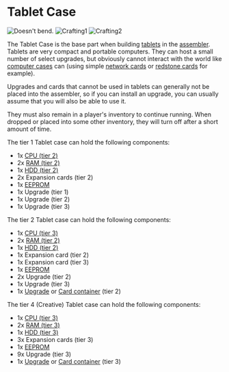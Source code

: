 # Tablet Case

![Doesn't bend.](oredict:oc:tabletCase1)
![Crafting1](img/tabletcase1.png)
![Crafting2](img/tabletcase2.png)

The Tablet Case is the base part when building [tablets](tablet.md) in the [assembler](../block/assembler.md). Tablets are very compact and portable computers. They can host a small number of select upgrades, but obviously cannot interact with the world like [computer cases](../block/case1.md) can (using simple [network cards](lanCard.md) or [redstone cards](redstoneCard1.md) for example).

Upgrades and cards that cannot be used in tablets can generally not be placed into the assembler, so if you can install an upgrade, you can usually assume that you will also be able to use it.

They must also remain in a player's inventory to continue running. When dropped or placed into some other inventory, they will turn off after a short amount of time.

The tier 1 Tablet case can hold the following components:
- 1x [CPU (tier 2)](cpu2.md)
- 2x [RAM (tier 2)](ram3.md)
- 1x [HDD (tier 2)](hdd2.md)
- 2x Expansion cards (tier 2)
- 1x [EEPROM](eeprom.md)
- 1x Upgrade (tier 1)
- 1x Upgrade (tier 2)
- 1x Upgrade (tier 3)

The tier 2 Tablet case can hold the following components:
- 1x [CPU (tier 3)](cpu3.md)
- 2x [RAM (tier 2)](ram3.md)
- 1x [HDD (tier 2)](hdd2.md)
- 1x Expansion card (tier 2)
- 1x Expansion card (tier 3)
- 1x [EEPROM](eeprom.md)
- 2x Upgrade (tier 2)
- 1x Upgrade (tier 3)
- 1x [Upgrade](upgradeContainer2.md) or [Card container](cardContainer2.md) (tier 2)

The tier 4 (Creative) Tablet case can hold the following components:
- 1x [CPU (tier 3)](cpu3.md)
- 2x [RAM (tier 3)](ram5.md)
- 1x [HDD (tier 3)](hdd3.md)
- 3x Expansion cards (tier 3)
- 1x [EEPROM](eeprom.md)
- 9x Upgrade (tier 3)
- 1x [Upgrade](upgradeContainer3.md) or [Card container](cardContainer3.md) (tier 3)